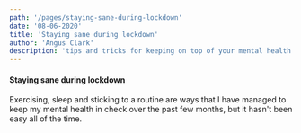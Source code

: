 ```yaml
---
path: '/pages/staying-sane-during-lockdown'
date: '08-06-2020'
title: 'Staying sane during lockdown'
author: 'Angus Clark'
description: 'tips and tricks for keeping on top of your mental health during lockdown'
---
```


#### Staying sane during lockdown

Exercising, sleep and sticking to a routine are ways that I have managed to keep my mental health in check over the past few months, but it hasn't been easy all of the time.
